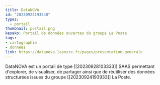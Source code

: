 ```yaml
---
title: DataNOVA
id: "20230924193540"
types:
  - portail
thumbnail: portail.png
kesako: Portail de données ouvertes du groupe La Poste
tags:
- cartographie
- données
link: https://datanova.laposte.fr/pages/presentation-generale
---
```


DataNOVA est un portail de type [[20230928103333]] SAAS permettant d'explorer, de visualiser, de partager ainsi que de réutiliser des données structurées issues du groupe [[20230924193933]] La Poste.